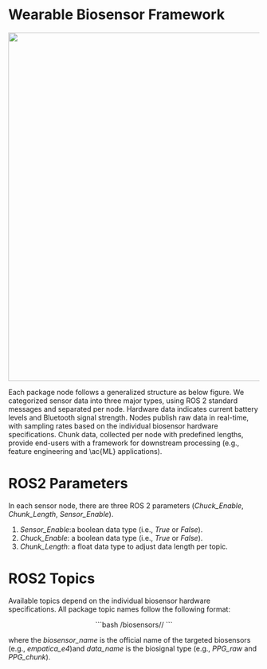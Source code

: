 #  Wearable Biosensor Framework
<p align="center">
<img src="https://github.com/SMARTlab-Purdue/ros2-foxy-wearable-biosensors/blob/master/media/img/ros2_node_structure-1.jpg" width="700" >
</p>

Each package node follows a generalized structure as below figure. We categorized sensor data into three major types, using ROS 2 standard messages and separated per node. Hardware data indicates current battery levels and Bluetooth signal strength. Nodes publish raw data in real-time, with sampling rates based on the individual biosensor hardware specifications. 
Chunk data, collected per node with predefined lengths, provide end-users with a framework for downstream processing (e.g., feature engineering and \ac{ML} applications). 

# ROS2 Parameters
In each sensor node, there are three ROS 2 parameters (_Chuck_Enable_, _Chunk_Length_, _Sensor_Enable_).

1) _Sensor_Enable_:a boolean data type (i.e., _True_ or _False_).
2) _Chuck_Enable_: a boolean data type (i.e., _True_ or _False_).
3) _Chunk_Length_: a float data type to adjust data length per topic. 


# ROS2 Topics
Available topics depend on the individual biosensor hardware specifications. All package topic names follow the following format:
<p align="center">
```bash
/biosensors/<sensor_name>/<data_name>
```
</p>

where the _biosensor_name_ is the official name of the targeted biosensors (e.g., _empatica_e4_)and _data_name_ is the biosignal type (e.g., _PPG_raw_ and _PPG_chunk_).
